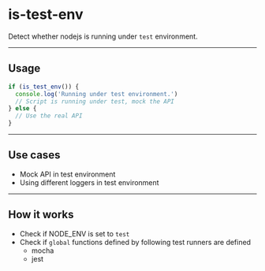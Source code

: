 # is-test-env

Detect whether nodejs is running under `test` environment.

----

## Usage
```ts
if (is_test_env()) {
  console.log('Running under test environment.')
  // Script is running under test, mock the API
} else {
  // Use the real API
}
```

----

## Use cases
* Mock API in test environment
* Using different loggers in test environment

----

## How it works
* Check if NODE_ENV is set to `test`
* Check if `global` functions defined by following test runners are defined
  * mocha
  * jest
